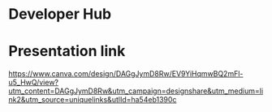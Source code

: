 # Developer Hub
# Presentation link 
https://www.canva.com/design/DAGgJymD8Rw/EV9YiHqmwBQ2mFl-u5_HwQ/view?utm_content=DAGgJymD8Rw&utm_campaign=designshare&utm_medium=link2&utm_source=uniquelinks&utlId=ha54eb1390c
